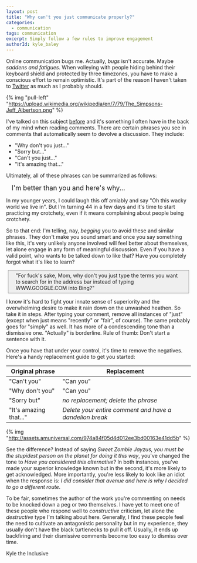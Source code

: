 ```yaml
---
layout: post
title: "Why can't you just communicate properly?"
categories:
  - communication
tags: communication
excerpt: Simply follow a few rules to improve engagement
authorId: kyle_baley
---
```


Online communication bugs me. Actually, _bugs_ isn't accurate. Maybe _saddens and fatigues_. When volleying with people hiding behind their keyboard shield and protected by three timezones, you have to make a conscious effort to remain optimistic. It's part of the reason I haven't taken to [Twitter](http://twitter.com/kyle_baley) as much as I probably should.

{% img "pull-left" "https://upload.wikimedia.org/wikipedia/en/7/79/The_Simpsons-Jeff_Albertson.png" %}

I've talked on this subject [before](http://kyle.baley.org/2009/05/and-you-opened-your-mouthwhy-or-how-to-comment-for-the-greater-good/) and it's something I often have in the back of my mind when reading comments. There are certain phrases you see in comments that automatically seem to devolve a discussion. They include:

* "Why don't you just..."
* "Sorry but..."
* "Can't you just..."
* "It's amazing that..."

Ultimately, all of these phrases can be summarized as follows:

<div style="font-size: 18px;margin: 15px;">I'm better than you and here's why...</div>

In my younger years, I could laugh this off amiably and say "Oh this wacky world we live in". But I'm turning 44 in a few days and it's time to start practicing my crotchety, even if it means complaining about people being crotchety.

So to that end: I'm telling, nay, _begging_ you to avoid these and similar phrases. They don't make you sound smart and once you say something like this, it's very unlikely anyone involved will feel better about themselves, let alone engage in any form of meaningful discussion. Even if you have a valid point, who wants to be talked down to like that? Have you completely forgot what it's like to learn?

<div style="border: 1px solid #999; background-color: #efefef; padding: 5px 20px; margin: 5px;">
"For fuck's sake, Mom, why don't you just type the terms you want to search for in the address bar instead of typing WWW.GOOGLE.COM into Bing?"
</div>

I know it's hard to fight your innate sense of superiority and the overwhelming desire to make it rain down on the unwashed heathen. So take it in steps. After typing your comment, remove all instances of "just" (except when just means "recently" or "fair", of course). The same probably goes for "simply" as well. It has more of a condescending tone than a dismissive one. "Actually" is borderline. Rule of thumb: Don't start a sentence with it.

Once you have that under your control, it's time to remove the negatives. Here's a handy replacement guide to get you started:

| Original phrase | Replacement|
|-----------------|------------|
| "Can't you" | "Can you" |
| "Why don't you" | "Can you" |
| "Sorry but" | _no replacement; delete the phrase_ |
| "It's amazing that..." | _Delete your entire comment and have a dandelion break_ |

<div style="margin-top:15px;"></div>

{% img "http://assets.amuniversal.com/974a84f05d4d012ee3bd00163e41dd5b" %}

See the difference? Instead of saying _Sweet Zombie Jayzus, you must be the stupidest person on the planet for doing it this way_, you've changed the tone to _Have you considered this alternative_? In both instances, you've made your superior knowledge known but in the second, it's more likely to get acknowledged. More importantly, you're less likely to look like an idiot when the response is: _I did consider that avenue and here is why I decided to go a different route_.

To be fair, sometimes the author of the work you're commenting on needs to be knocked down a peg or two themselves. I have yet to meet one of these people who respond well to _constructive_ criticism, let alone the _destructive_ type I'm talking about here. Generally, I find these people feel the need to cultivate an antagonistic personality but in my experience, they usually don't have the black turtlenecks to pull it off. Usually, it ends up backfiring and their dismissive comments become too easy to dismiss over time.

Kyle the Inclusive
